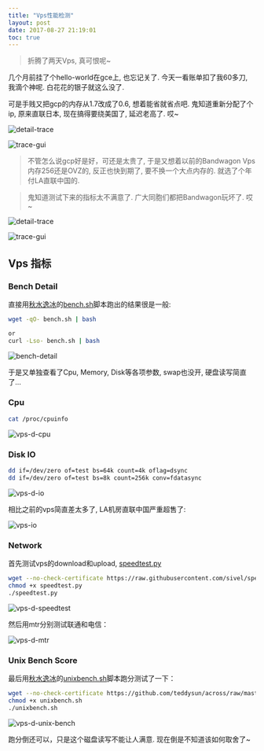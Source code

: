 ```yaml
---
title: "Vps性能检测"
layout: post
date: 2017-08-27 21:19:01
toc: true
---
```


> 折腾了两天Vps, 真可恨呢~

几个月前挂了个hello-world在gce上, 也忘记关了. 今天一看账单扣了我60多刀, 我滴个神呢. 白花花的银子就这么没了. 

可是手贱又把gcp的内存从1.7改成了0.6, 想着能省就省点吧. 鬼知道重新分配了个ip, 原来直联日本, 现在搞得要绕美国了, 延迟老高了. 哎~

![detail-trace](../../static/images/vps-trace-detail-1.png)

![trace-gui](../../static/images/vps-trace-detail-2.png)

> 不管怎么说gcp好是好，可还是太贵了, 于是又想着以前的Bandwagon Vps内存256还是OVZ的, 反正也快到期了, 要不换一个大点内存的. 就选了个年付LA直联中国的.

> 鬼知道测试下来的指标太不满意了. 广大同胞们都把Bandwagon玩坏了. 哎~

![detail-trace](../../static/images/vps-d-trace-detail-3.png)

![trace-gui](../../static/images/vps-d-trace-detail-4.png)

## Vps 指标 ##

### Bench Detail ###

直接用[秋水逸冰](https://teddysun.com/444.html)的[bench.sh](https://github.com/teddysun/across/blob/master/bench.sh)脚本跑出的结果很是一般:

```bash
wget -qO- bench.sh | bash

or
curl -Lso- bench.sh | bash
```

![bench-detail](../../static/images/vps-d-bench-detail.png)

于是又单独查看了Cpu, Memory, Disk等各项参数, swap也没开, 硬盘读写简直了...

### Cpu ###

```bash
cat /proc/cpuinfo
```
![vps-d-cpu](../../static/images/vps-d-cpu.png)

### Disk IO ###

```bash
dd if=/dev/zero of=test bs=64k count=4k oflag=dsync
dd if=/dev/zero of=test bs=8k count=256k conv=fdatasync
```
![vps-d-io](../../static/images/vps-d-io.png)

相比之前的vps简直差太多了, LA机房直联中国严重超售了: 

![vps-io](../../static/images/vps-io.png)

### Network ###

首先测试vps的download和upload, [speedtest.py](https://raw.githubusercontent.com/sivel/speedtest-cli/master/speedtest.py)

```bash
wget --no-check-certificate https://raw.githubusercontent.com/sivel/speedtest-cli/master/speedtest.py
chmod +x speedtest.py
./speedtest.py
```
![vps-d-speedtest](../../static/images/vps-d-speedtest.png)

然后用mtr分别测试联通和电信：

![vps-d-mtr](../../static/images/vps-d-mtr.png)

### Unix Bench Score ###

最后用[秋水逸冰](https://teddysun.com/245.html)的[unixbench.sh](https://github.com/teddysun/across/raw/master/unixbench.sh)脚本跑分测试了一下：

```bash
wget --no-check-certificate https://github.com/teddysun/across/raw/master/unixbench.sh
chmod +x unixbench.sh
./unixbench.sh
```
![vps-d-unix-bench](../../static/images/vps-d-unix-bench.png)

跑分倒还可以，只是这个磁盘读写不能让人满意. 现在倒是不知道该如何取舍了~
